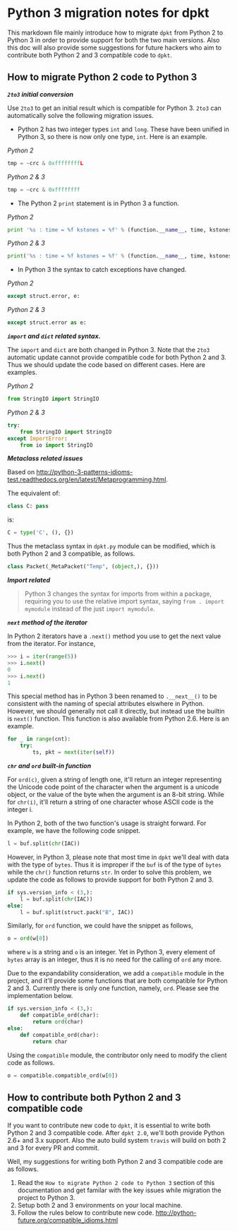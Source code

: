 # Python 3 migration notes for dpkt

This markdown file mainly introduce how to migrate `dpkt` from Python 2 to Python 3 in order to provide support for both the two main versions. Also this doc will also provide some suggestions for future hackers who aim to contribute both Python 2 and 3 compatible code to `dpkt`.

## How to migrate Python 2 code to Python 3

**_`2to3` initial conversion_**

Use `2to3` to get an initial result which is compatible for Python 3. `2to3` can automatically solve the following migration issues.

* Python 2 has two integer types `int` and `long`. These have been unified in Python 3, so there is now only one type, `int`. Here is an example.

 _Python 2_
 ``` python
 tmp = ~crc & 0xffffffffL
 ```
_Python 2 & 3_
 ``` python
tmp = ~crc & 0xffffffff
 ```

* The Python 2 `print` statement is in Python 3 a function.

 _Python 2_
 ``` python
 print '%s : time = %f kstones = %f' % (function.__name__, time, kstones)
 ```

 _Python 2 & 3_
 ``` python
 print('%s : time = %f kstones = %f' % (function.__name__, time, kstones))
 ```

* In Python 3 the syntax to catch exceptions have changed.

 _Python 2_
 ``` python
 except struct.error, e:
 ```

 _Python 2 & 3_
 ``` python
 except struct.error as e:
 ```

**_`import` and `dict` related syntax._**

The `import` and `dict` are both changed in Python 3. Note that the `2to3` automatic update cannot provide compatible code for both Python 2 and 3. Thus we should update the code based on different cases. Here are examples.

_Python 2_
``` python
from StringIO import StringIO
```

_Python 2 & 3_
``` python
try:
    from StringIO import StringIO
except ImportError:
    from io import StringIO
```

_**Metaclass related issues**_

Based on http://python-3-patterns-idioms-test.readthedocs.org/en/latest/Metaprogramming.html.

The equivalent of:

``` python
class C: pass
```

is:

``` python
C = type('C', (), {})
```

Thus the metaclass syntax in `dpkt.py` module can be modified, which is both Python 2 and 3 compatible, as follows.

``` python
class Packet(_MetaPacket("Temp", (object,), {}))
```

**_Import related_**

> Python 3 changes the syntax for imports from within a package, requiring you to use the relative import syntax, saying `from . import mymodule` instead of the just `import mymodule`.

**_`next` method of the iterator_**

In Python 2 iterators have a `.next()` method you use to get the next value from the iterator. For instance,

``` python
>>> i = iter(range(5))
>>> i.next()
0
>>> i.next()
1
```

This special method has in Python 3 been renamed to `.__next__()` to be consistent with the naming of special attributes elswhere in Python. However, we should generally not call it directly, but instead use the builtin is `next()` function. This function is also available from Python 2.6. Here is an example.

``` python
for _ in range(cnt):
    try:
        ts, pkt = next(iter(self))
```

**_`chr` and `ord` built-in function_**

For `ord(c)`, given a string of length one, it'll return an integer representing the Unicode code point of the character when the argument is a unicode object, or the value of the byte when the argument is an 8-bit string. While for `chr(i)`, it'll return a string of one character whose ASCII code is the integer i.

In Python 2, both of the two function's usage is straight forward. For example, we have the following code snippet.

``` python
l = buf.split(chr(IAC))
```

However, in Python 3, please note that most time in `dpkt` we'll deal with data with the type of `bytes`. Thus it is improper if the `buf` is of the type of `bytes` while the `chr()` function returns `str`. In order to solve this problem, we update the code as follows to provide support for both Python 2 and 3.

``` python
if sys.version_info < (3,):
    l = buf.split(chr(IAC))
else:
    l = buf.split(struct.pack("B", IAC))
```

Similarly, for `ord` function, we could have the snippet as follows,

``` python
o = ord(w[0])
```

where `w` is a string and `o` is an integer. Yet in Python 3, every element of `bytes` array is an integer, thus it is no need for the calling of `ord` any more. 

Due to the expandability consideration, we add a `compatible` module in the project, and it'll provide some functions that are both compatible for Python 2 and 3. Currently there is only one function, namely, `ord`. Please see the implementation below.

``` python
if sys.version_info < (3,):
    def compatible_ord(char):
        return ord(char)
else:
    def compatible_ord(char):
        return char
```

Using the `compatible` module, the contributor only need to modify the client code as follows.

``` python
o = compatible.compatible_ord(w[0])
```




## How to contribute both Python 2 and 3 compatible code

If you want to contribute new code to `dpkt`, it is essential to write both Python 2 and 3 compatible code. After `dpkt 2.0`, we'll both provide Python 2.6+ and 3.x support. Also the auto build system `travis` will build on both 2 and 3 for every PR and commit.

Well, my suggestions for writing both Python 2 and 3 compatible code are as follows.

1. Read the `How to migrate Python 2 code to Python 3` section of this documentation and get familar with the key issues while migration the project to Python 3.
2. Setup both 2 and 3 environments on your local machine.
3. Follow the rules below to contribute new code. http://python-future.org/compatible_idioms.html
